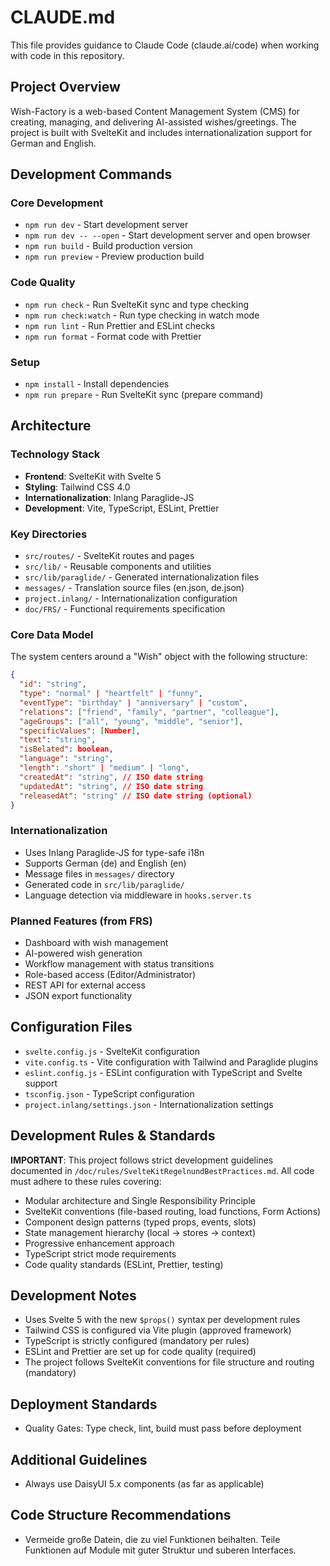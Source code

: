 # CLAUDE.md

This file provides guidance to Claude Code (claude.ai/code) when working with code in this repository.

## Project Overview

Wish-Factory is a web-based Content Management System (CMS) for creating, managing, and delivering AI-assisted wishes/greetings. The project is built with SvelteKit and includes internationalization support for German and English.

## Development Commands

### Core Development

- `npm run dev` - Start development server
- `npm run dev -- --open` - Start development server and open browser
- `npm run build` - Build production version
- `npm run preview` - Preview production build

### Code Quality

- `npm run check` - Run SvelteKit sync and type checking
- `npm run check:watch` - Run type checking in watch mode
- `npm run lint` - Run Prettier and ESLint checks
- `npm run format` - Format code with Prettier

### Setup

- `npm install` - Install dependencies
- `npm run prepare` - Run SvelteKit sync (prepare command)

## Architecture

### Technology Stack

- **Frontend**: SvelteKit with Svelte 5
- **Styling**: Tailwind CSS 4.0
- **Internationalization**: Inlang Paraglide-JS
- **Development**: Vite, TypeScript, ESLint, Prettier

### Key Directories

- `src/routes/` - SvelteKit routes and pages
- `src/lib/` - Reusable components and utilities
- `src/lib/paraglide/` - Generated internationalization files
- `messages/` - Translation source files (en.json, de.json)
- `project.inlang/` - Internationalization configuration
- `doc/FRS/` - Functional requirements specification

### Core Data Model

The system centers around a "Wish" object with the following structure:

```json
{
  "id": "string",
  "type": "normal" | "heartfelt" | "funny",
  "eventType": "birthday" | "anniversary" | "custom",
  "relations": ["friend", "family", "partner", "colleague"],
  "ageGroups": ["all", "young", "middle", "senior"],
  "specificValues": [Number],
  "text": "string",
  "isBelated": boolean,
  "language": "string",
  "length": "short" | "medium" | "long",
  "createdAt": "string", // ISO date string
  "updatedAt": "string", // ISO date string
  "releasedAt": "string" // ISO date string (optional)
}
```

### Internationalization

- Uses Inlang Paraglide-JS for type-safe i18n
- Supports German (de) and English (en)
- Message files in `messages/` directory
- Generated code in `src/lib/paraglide/`
- Language detection via middleware in `hooks.server.ts`

### Planned Features (from FRS)

- Dashboard with wish management
- AI-powered wish generation
- Workflow management with status transitions
- Role-based access (Editor/Administrator)
- REST API for external access
- JSON export functionality

## Configuration Files

- `svelte.config.js` - SvelteKit configuration
- `vite.config.ts` - Vite configuration with Tailwind and Paraglide plugins
- `eslint.config.js` - ESLint configuration with TypeScript and Svelte support
- `tsconfig.json` - TypeScript configuration
- `project.inlang/settings.json` - Internationalization settings

## Development Rules & Standards

**IMPORTANT**: This project follows strict development guidelines documented in `/doc/rules/SvelteKitRegelnundBestPractices.md`. All code must adhere to these rules covering:

- Modular architecture and Single Responsibility Principle
- SvelteKit conventions (file-based routing, load functions, Form Actions)
- Component design patterns (typed props, events, slots)
- State management hierarchy (local → stores → context)
- Progressive enhancement approach
- TypeScript strict mode requirements
- Code quality standards (ESLint, Prettier, testing)

## Development Notes

- Uses Svelte 5 with the new `$props()` syntax per development rules
- Tailwind CSS is configured via Vite plugin (approved framework)
- TypeScript is strictly configured (mandatory per rules)
- ESLint and Prettier are set up for code quality (required)
- The project follows SvelteKit conventions for file structure and routing (mandatory)

## Deployment Standards

- Quality Gates: Type check, lint, build must pass before deployment

## Additional Guidelines

- Always use DaisyUI 5.x components (as far as applicable)

## Code Structure Recommendations

- Vermeide große Datein, die zu viel Funktionen beihalten. Teile Funktionen auf Module mit guter Struktur und suberen Interfaces.
